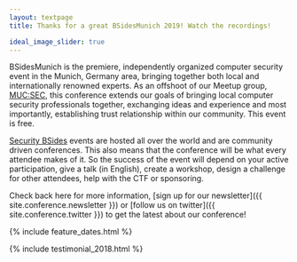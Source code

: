 ```yaml
---
layout: textpage
title: Thanks for a great BSidesMunich 2019! Watch the recordings!

ideal_image_slider: true
---
```


BSidesMunich is the premiere, independently organized computer security event in the Munich, Germany area, bringing together both local and internationally renowned experts.
As an offshoot of our Meetup group, [MUC:SEC](https://www.meetup.com/MUC-SEC/?_cookie-check=ShoizzNwjDGCiHdW), this conference extends our goals of bringing local computer security professionals together, exchanging ideas and experience and most importantly, establishing trust relationship within our community. 
This event is free.

[Security BSides](http://www.securitybsides.com/) events are hosted all over the world and are community driven conferences.
This also means that the conference will be what every attendee makes of it.
So the success of the event will depend on your active participation, give a talk (in English), create a workshop, design a challenge for other attendees, help with the CTF or sponsoring.

Check back here for more information, [sign up for our newsletter]({{ site.conference.newsletter }}) or [follow us on twitter]({{ site.conference.twitter }}) to get the latest about our conference!

{% include feature_dates.html %}

{% include testimonial_2018.html %}
